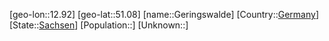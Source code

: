 ﻿---
location: [51.08,12.92]
type: City
tags:
- geo/City


SpocWebEntityId: 30425
isDeleted: false
confidential: public

---
[geo-lon::12.92]
[geo-lat::51.08]
[name::Geringswalde]
[Country::[Germany](geo/Continent/Europe/Germany.md)]
[State::[Sachsen](geo/Continent/Europe/Germany/Sachsen.md)]
[Population::]
[Unknown::]

